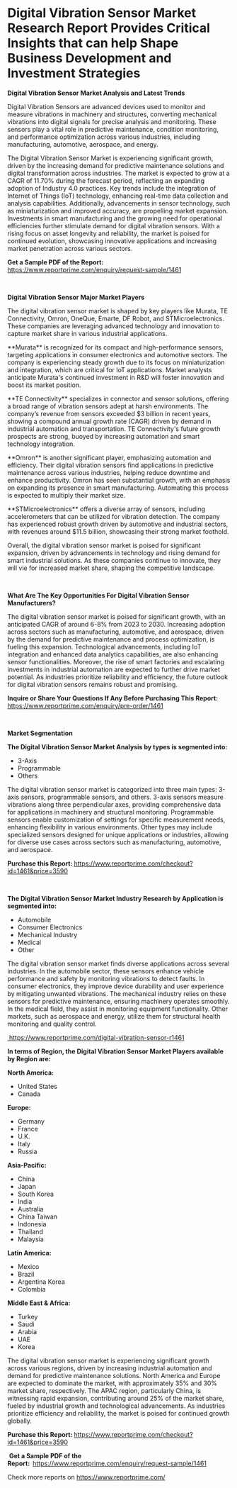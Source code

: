 <p><h1>Digital Vibration Sensor Market Research Report Provides Critical Insights that can help Shape Business Development and Investment Strategies</h1></p><p><strong>Digital Vibration Sensor Market Analysis and Latest Trends</strong></p>
<p><p>Digital Vibration Sensors are advanced devices used to monitor and measure vibrations in machinery and structures, converting mechanical vibrations into digital signals for precise analysis and monitoring. These sensors play a vital role in predictive maintenance, condition monitoring, and performance optimization across various industries, including manufacturing, automotive, aerospace, and energy. </p><p>The Digital Vibration Sensor Market is experiencing significant growth, driven by the increasing demand for predictive maintenance solutions and digital transformation across industries. The market is expected to grow at a CAGR of 11.70% during the forecast period, reflecting an expanding adoption of Industry 4.0 practices. Key trends include the integration of Internet of Things (IoT) technology, enhancing real-time data collection and analysis capabilities. Additionally, advancements in sensor technology, such as miniaturization and improved accuracy, are propelling market expansion. Investments in smart manufacturing and the growing need for operational efficiencies further stimulate demand for digital vibration sensors. With a rising focus on asset longevity and reliability, the market is poised for continued evolution, showcasing innovative applications and increasing market penetration across various sectors.</p></p>
<p><strong>Get a Sample PDF of the Report:&nbsp;</strong> <a href="https://www.reportprime.com/enquiry/request-sample/1461?utm_campaign=2289&utm_medium=2&utm_source=Github&utm_content=ia&utm_term=18032025&utm_id=digital-vibration-sensor">https://www.reportprime.com/enquiry/request-sample/1461</a></p>
<p>&nbsp;</p>
<p><strong>Digital Vibration Sensor Major Market Players</strong></p>
<p><p>The digital vibration sensor market is shaped by key players like Murata, TE Connectivity, Omron, OneQue, Emarte, DF Robot, and STMicroelectronics. These companies are leveraging advanced technology and innovation to capture market share in various industrial applications.</p><p>**Murata** is recognized for its compact and high-performance sensors, targeting applications in consumer electronics and automotive sectors. The company is experiencing steady growth due to its focus on miniaturization and integration, which are critical for IoT applications. Market analysts anticipate Murata's continued investment in R&D will foster innovation and boost its market position.</p><p>**TE Connectivity** specializes in connector and sensor solutions, offering a broad range of vibration sensors adept at harsh environments. The company’s revenue from sensors exceeded $3 billion in recent years, showing a compound annual growth rate (CAGR) driven by demand in industrial automation and transportation. TE Connectivity's future growth prospects are strong, buoyed by increasing automation and smart technology integration.</p><p>**Omron** is another significant player, emphasizing automation and efficiency. Their digital vibration sensors find applications in predictive maintenance across various industries, helping reduce downtime and enhance productivity. Omron has seen substantial growth, with an emphasis on expanding its presence in smart manufacturing. Automating this process is expected to multiply their market size.</p><p>**STMicroelectronics** offers a diverse array of sensors, including accelerometers that can be utilized for vibration detection. The company has experienced robust growth driven by automotive and industrial sectors, with revenues around $11.5 billion, showcasing their strong market foothold.</p><p>Overall, the digital vibration sensor market is poised for significant expansion, driven by advancements in technology and rising demand for smart industrial solutions. As these companies continue to innovate, they will vie for increased market share, shaping the competitive landscape.</p></p>
<p>&nbsp;</p>
<p><strong>What Are The Key Opportunities For Digital Vibration Sensor Manufacturers?</strong></p>
<p><p>The digital vibration sensor market is poised for significant growth, with an anticipated CAGR of around 6-8% from 2023 to 2030. Increasing adoption across sectors such as manufacturing, automotive, and aerospace, driven by the demand for predictive maintenance and process optimization, is fueling this expansion. Technological advancements, including IoT integration and enhanced data analytics capabilities, are also enhancing sensor functionalities. Moreover, the rise of smart factories and escalating investments in industrial automation are expected to further drive market potential. As industries prioritize reliability and efficiency, the future outlook for digital vibration sensors remains robust and promising.</p></p>
<p><strong>Inquire or Share Your Questions If Any Before Purchasing This Report:</strong> <a href="https://www.reportprime.com/enquiry/pre-order/1461?utm_campaign=2289&utm_medium=2&utm_source=Github&utm_content=ia&utm_term=18032025&utm_id=digital-vibration-sensor">https://www.reportprime.com/enquiry/pre-order/1461</a></p>
<p>&nbsp;</p>
<p><strong>Market Segmentation</strong></p>
<p><strong>The Digital Vibration Sensor Market Analysis by types is segmented into:</strong></p>
<p><ul><li>3-Axis</li><li>Programmable</li><li>Others</li></ul></p>
<p><p>The digital vibration sensor market is categorized into three main types: 3-axis sensors, programmable sensors, and others. 3-axis sensors measure vibrations along three perpendicular axes, providing comprehensive data for applications in machinery and structural monitoring. Programmable sensors enable customization of settings for specific measurement needs, enhancing flexibility in various environments. Other types may include specialized sensors designed for unique applications or industries, allowing for diverse use cases across sectors such as manufacturing, automotive, and aerospace.</p></p>
<p><strong>Purchase this Report:&nbsp;</strong><a href="https://www.reportprime.com/checkout?id=1461&price=3590&utm_campaign=2289&utm_medium=2&utm_source=Github&utm_content=ia&utm_term=18032025&utm_id=digital-vibration-sensor">https://www.reportprime.com/checkout?id=1461&price=3590</a></p>
<p>&nbsp;</p>
<p><strong>The Digital Vibration Sensor Market Industry Research by Application is segmented into:</strong></p>
<p><ul><li>Automobile</li><li>Consumer Electronics</li><li>Mechanical Industry</li><li>Medical</li><li>Other</li></ul></p>
<p><p>The digital vibration sensor market finds diverse applications across several industries. In the automobile sector, these sensors enhance vehicle performance and safety by monitoring vibrations to detect faults. In consumer electronics, they improve device durability and user experience by mitigating unwanted vibrations. The mechanical industry relies on these sensors for predictive maintenance, ensuring machinery operates smoothly. In the medical field, they assist in monitoring equipment functionality. Other markets, such as aerospace and energy, utilize them for structural health monitoring and quality control.</p></p>
<p><a href="https://www.reportprime.com/digital-vibration-sensor-r1461?utm_campaign=2289&utm_medium=2&utm_source=Github&utm_content=ia&utm_term=18032025&utm_id=digital-vibration-sensor">&nbsp;https://www.reportprime.com/digital-vibration-sensor-r1461</a></p>
<p><strong>In terms of Region, the Digital Vibration Sensor Market Players available by Region are:</strong></p>
<p>
    <p> <strong> North America: </strong>
        <ul>
            <li>United States</li>
            <li>Canada</li>
        </ul>
        </p> 
    <p> <strong> Europe: </strong>
        <ul>
            <li>Germany</li>
            <li>France</li>
            <li>U.K.</li>
            <li>Italy</li>
            <li>Russia</li>
        </ul>
        </p> 
    <p> <strong> Asia-Pacific: </strong>
        <ul>
            <li>China</li>
            <li>Japan</li>
            <li>South Korea</li>
            <li>India</li>
            <li>Australia</li>
            <li>China Taiwan</li>
            <li>Indonesia</li>
            <li>Thailand</li>
            <li>Malaysia</li>
        </ul>
        </p> 
    <p> <strong> Latin America: </strong>
        <ul>
            <li>Mexico</li>
            <li>Brazil</li>
            <li>Argentina Korea</li>
            <li>Colombia</li>
        </ul>
        </p> 
    <p> <strong> Middle East & Africa: </strong>
        <ul>
            <li>Turkey</li>
            <li>Saudi</li>
            <li>Arabia</li>
            <li>UAE</li>
            <li>Korea</li>
        </ul>
    </p>
    </p>
<p><p>The digital vibration sensor market is experiencing significant growth across various regions, driven by increasing industrial automation and demand for predictive maintenance solutions. North America and Europe are expected to dominate the market, with approximately 35% and 30% market share, respectively. The APAC region, particularly China, is witnessing rapid expansion, contributing around 25% of the market share, fueled by industrial growth and technological advancements. As industries prioritize efficiency and reliability, the market is poised for continued growth globally.</p></p>
<p><strong>Purchase this Report: </strong><a href="https://www.reportprime.com/checkout?id=1461&price=3590&utm_campaign=2289&utm_medium=2&utm_source=Github&utm_content=ia&utm_term=18032025&utm_id=digital-vibration-sensor">https://www.reportprime.com/checkout?id=1461&price=3590</a></p>
<p>&nbsp;<strong>Get a Sample PDF of the Report:&nbsp;&nbsp;</strong><a href="https://www.reportprime.com/enquiry/request-sample/1461?utm_campaign=2289&utm_medium=2&utm_source=Github&utm_content=ia&utm_term=18032025&utm_id=digital-vibration-sensor">https://www.reportprime.com/enquiry/request-sample/1461</a></p>
<p><strong></strong></p>
<p>Check more reports on <a href="https://www.reportprime.com/?utm_campaign=2289&utm_medium=2&utm_source=Github&utm_content=ia&utm_term=18032025&utm_id=digital-vibration-sensor">https://www.reportprime.com/</a></p>
